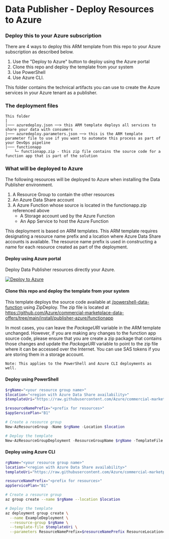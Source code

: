# Data Publisher - Deploy Resources to Azure

### Deploy this to your Azure subscription

There are 4 ways to deploy this ARM template from this repo to your Azure subscription as described below.

1. Use the "Deploy to Azure" button to deploy using the Azure portal
2. Clone this repo and deploy the template from your system
3. Use PowerShell
4. Use Azure CLI.

This folder contains the technical artifacts  you can use to create the Azure services in your Azure tenant as a publisher.

### The deployment files
```
This folder
|
|─── azuredeploy.json ──> this ARM template deploys all services to share your data with consumers 
|─── azuredeploy.parameters.json ──> this is the ARM template parameter file to use if you want to automate this process as part of your DevOps pipeline
|─── functionapp
    └─ functionapp.zip - this zip file contains the source code for a function app that is part of the solution
```

### What will be deployed to Azure

The following resources will be deployed to Azure when installing the Data Publisher environment.

1. A Resource Group to contain the other resources
1. An Azure Data Share account
1. A Azure Function whose source is located in the functionapp.zip referenced above
    - A Storage account ued by the Azure Function
    - An App Service to host the Azure Function

This deployment is based on ARM templates. This ARM template requires designating a resource name prefix and a location where Azure Data Share accounts is available. The resource name prefix is used in constructing a name for each resource created as part of the deployment. 

#### Deploy using Azure portal

Deploy Data Publisher resources directly your Azure.

[![Deploy to Azure](https://azuredeploy.net/deploybutton.png)](https://portal.azure.com/#create/Microsoft.Template/uri/https%3A%2F%2Fraw.githubusercontent.com%2FAzure%2Fcommercial-marketplace-data-offers%2Fmain%2Finstall%2Fpublisher-azure%2Fazuredeploy.json)

#### Clone this repo and deploy the template from your system

This template deploys the source code available at [/powershell-data-function](https://github.com/Azure/commercial-marketplace-data-offers/tree/main/powershell-data-function) using ZipDeploy. The zip file is located at https://github.com/Azure/commercial-marketplace-data-offers/tree/main/install/publisher-azure/functionapp

In most cases, you can leave the *PackageURI* variable in the ARM template unchanged. However, if you are making any changes to the function app source code, please ensure that you are create a zip package that contains those changes and update the *PackageURI*  variable to point to the zip file where it can be accessed over the Internet. You can use SAS tokens if you are storing them in a storage account.

```
Note: This applies to the PowerShell and Azure CLI deployments as well.
```

#### Deploy using PowerShell

```powershell
$rgName="<your resource group name>"
$location="<region with Azure Data Share availability>"
$templateUri="https://raw.githubusercontent.com/Azure/commercial-marketplace-data-offers/main/install/publisher-azure/azuredeploy.json"

$resourceNamePrefix="<prefix for resources>"
$appServicePlan="B1"

# Create a resource group
New-AzResourceGroup -Name $rgName -Location $location

# Deploy the template
New-AzResourceGroupDeployment -ResourceGroupName $rgName -TemplateFile $templateUri -ResourceNamePrefix $resourceNamePrefix -ResourceLocation $location -AppServicePlan $appServicePlan
```

#### Deploy using Azure CLI

```bash
rgName="<your resource group name>"
location="<region with Azure Data Share availability>"
templateUri="https://raw.githubusercontent.com/Azure/commercial-marketplace-data-offers/main/install/publisher-azure/azuredeploy.json"

resourceNamePrefix="<prefix for resources>"
appServicePlan="B1"

# Create a resource group
az group create --name $rgName --location $location

# Deploy the template
az deployment group create \
  --name ExampleDeployment \
  --resource-group $rgName \
  --template-file $templateUri \
  --parameters ResourceNamePrefix=$resourceNamePrefix ResourceLocation=$location AppServicePlan=$appServicePlan
```

